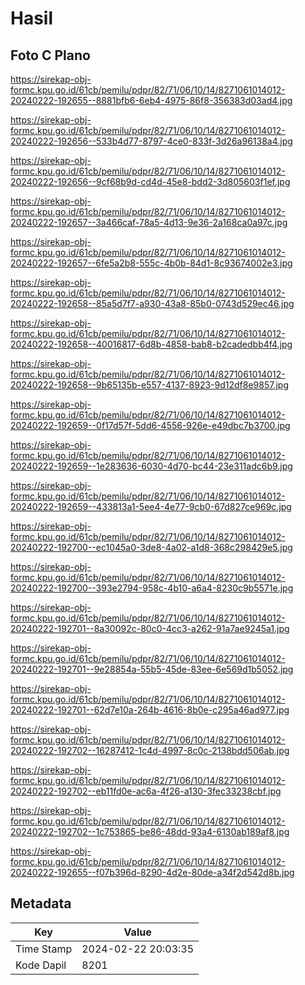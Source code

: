 # Hasil

## Foto C Plano

https://sirekap-obj-formc.kpu.go.id/61cb/pemilu/pdpr/82/71/06/10/14/8271061014012-20240222-192655--8881bfb6-6eb4-4975-86f8-356383d03ad4.jpg

https://sirekap-obj-formc.kpu.go.id/61cb/pemilu/pdpr/82/71/06/10/14/8271061014012-20240222-192656--533b4d77-8797-4ce0-833f-3d26a96138a4.jpg

https://sirekap-obj-formc.kpu.go.id/61cb/pemilu/pdpr/82/71/06/10/14/8271061014012-20240222-192656--9cf68b9d-cd4d-45e8-bdd2-3d805603f1ef.jpg

https://sirekap-obj-formc.kpu.go.id/61cb/pemilu/pdpr/82/71/06/10/14/8271061014012-20240222-192657--3a466caf-78a5-4d13-9e36-2a168ca0a97c.jpg

https://sirekap-obj-formc.kpu.go.id/61cb/pemilu/pdpr/82/71/06/10/14/8271061014012-20240222-192657--6fe5a2b8-555c-4b0b-84d1-8c93674002e3.jpg

https://sirekap-obj-formc.kpu.go.id/61cb/pemilu/pdpr/82/71/06/10/14/8271061014012-20240222-192658--85a5d7f7-a930-43a8-85b0-0743d529ec46.jpg

https://sirekap-obj-formc.kpu.go.id/61cb/pemilu/pdpr/82/71/06/10/14/8271061014012-20240222-192658--40016817-6d8b-4858-bab8-b2cadedbb4f4.jpg

https://sirekap-obj-formc.kpu.go.id/61cb/pemilu/pdpr/82/71/06/10/14/8271061014012-20240222-192658--9b65135b-e557-4137-8923-9d12df8e9857.jpg

https://sirekap-obj-formc.kpu.go.id/61cb/pemilu/pdpr/82/71/06/10/14/8271061014012-20240222-192659--0f17d57f-5dd6-4556-926e-e49dbc7b3700.jpg

https://sirekap-obj-formc.kpu.go.id/61cb/pemilu/pdpr/82/71/06/10/14/8271061014012-20240222-192659--1e283636-6030-4d70-bc44-23e311adc6b9.jpg

https://sirekap-obj-formc.kpu.go.id/61cb/pemilu/pdpr/82/71/06/10/14/8271061014012-20240222-192659--433813a1-5ee4-4e77-9cb0-67d827ce969c.jpg

https://sirekap-obj-formc.kpu.go.id/61cb/pemilu/pdpr/82/71/06/10/14/8271061014012-20240222-192700--ec1045a0-3de8-4a02-a1d8-368c298429e5.jpg

https://sirekap-obj-formc.kpu.go.id/61cb/pemilu/pdpr/82/71/06/10/14/8271061014012-20240222-192700--393e2794-958c-4b10-a6a4-8230c9b5571e.jpg

https://sirekap-obj-formc.kpu.go.id/61cb/pemilu/pdpr/82/71/06/10/14/8271061014012-20240222-192701--8a30092c-80c0-4cc3-a262-91a7ae9245a1.jpg

https://sirekap-obj-formc.kpu.go.id/61cb/pemilu/pdpr/82/71/06/10/14/8271061014012-20240222-192701--9e28854a-55b5-45de-83ee-6e569d1b5052.jpg

https://sirekap-obj-formc.kpu.go.id/61cb/pemilu/pdpr/82/71/06/10/14/8271061014012-20240222-192701--62d7e10a-264b-4616-8b0e-c295a46ad977.jpg

https://sirekap-obj-formc.kpu.go.id/61cb/pemilu/pdpr/82/71/06/10/14/8271061014012-20240222-192702--16287412-1c4d-4997-8c0c-2138bdd506ab.jpg

https://sirekap-obj-formc.kpu.go.id/61cb/pemilu/pdpr/82/71/06/10/14/8271061014012-20240222-192702--eb11fd0e-ac6a-4f26-a130-3fec33238cbf.jpg

https://sirekap-obj-formc.kpu.go.id/61cb/pemilu/pdpr/82/71/06/10/14/8271061014012-20240222-192702--1c753865-be86-48dd-93a4-6130ab189af8.jpg

https://sirekap-obj-formc.kpu.go.id/61cb/pemilu/pdpr/82/71/06/10/14/8271061014012-20240222-192655--f07b396d-8290-4d2e-80de-a34f2d542d8b.jpg


## Metadata

| Key        | Value               |
| ---------- | ------------------- |
| Time Stamp | 2024-02-22 20:03:35 |
| Kode Dapil | 8201                |



